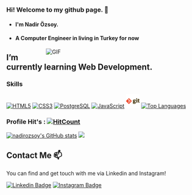 ### Hi! Welcome to my github page. 👋

- #### I'm Nadir Özsoy. 
- #### A Computer Engineer in living in Turkey for now

<img align="right" alt="GIF" src="./codee.gif" width="400"/>

##  I’m currently learning Web Development.

### Skills
<a href="https://developer.mozilla.org/en-US/docs/Glossary/HTML5" target="_blank" rel="noreferrer"><img src="https://raw.githubusercontent.com/danielcranney/readme-generator/main/public/icons/skills/html5-colored.svg" width="36" height="36" alt="HTML5" /></a>
<a href="https://www.w3.org/TR/CSS/#css" target="_blank" rel="noreferrer"><img src="https://raw.githubusercontent.com/danielcranney/readme-generator/main/public/icons/skills/css3-colored.svg" width="36" height="36" alt="CSS3" /></a>
<a href="https://getbootstrap.com/" target="_blank" rel="noreferrer"><img src="https://raw.githubusercontent.com/danielcranney/readme-generator/main/public/icons/skills/bootstrap-colored.svg" width="36" height="36" alt="PostgreSQL" /></a>
<a href="https://developer.mozilla.org/en-US/docs/Web/JavaScript" target="_blank" rel="noreferrer"><img src="https://raw.githubusercontent.com/danielcranney/readme-generator/main/public/icons/skills/javascript-colored.svg" width="36" height="36" alt="JavaScript" /></a>
<img alt="Git" width="36" height="36" src="https://raw.githubusercontent.com/github/explore/80688e429a7d4ef2fca1e82350fe8e3517d3494d/topics/git/git.png" />
<a href="https://github.com/nadirozsoy" align="left"><img src="https://github-readme-stats.vercel.app/api/top-langs/?username=nadirozsoy&langs_count=5&title_color=6366f1&text_color=ffffff&icon_color=6366f1&bg_color=1c1917&hide_border=true&locale=en&custom_title=Top%20%Languages" alt="Top Languages" /></a>
### Profile Hit's : [![HitCount](https://hits.dwyl.com/nadirozsoy/nadirozsoy.svg?style=flat-square)](http://hits.dwyl.com/nadirozsoy/nadirozsoy)

<a href="http://www.github.com/nadirozsoy"><img src="https://github-readme-stats.vercel.app/api?username=nadirozsoy&show_icons=true&hide=&count_private=true&title_color=6366f1&text_color=ffffff&icon_color=6366f1&bg_color=1c1917&hide_border=true&show_icons=true" alt="nadirozsoy's GitHub stats" /></a>
<a href="http://www.github.com/nadirozsoy"><img src="https://github-readme-streak-stats.herokuapp.com/?user=nadirozsoy&stroke=ffffff&background=1c1917&ring=6366f1&fire=6366f1&currStreakNum=ffffff&currStreakLabel=6366f1&sideNums=ffffff&sideLabels=ffffff&dates=ffffff&hide_border=true" /></a>

## Contact Me 📫

You can find and get touch with me via Linkedin and Instagram!

[![Linkedin Badge](https://img.shields.io/badge/nadirozsoy-follow%20on%20linkedin-blue?style=for-the-badge&logo=linkedin)](https://www.linkedin.com/in/thisisnadirozsoy/)
[![Instagram Badge](https://img.shields.io/badge/nadirozsoy-follow%20on%20instagram-blue?style=for-the-badge&logo=instagram)](https://instagram.com/thisisnadirozsoy/)
